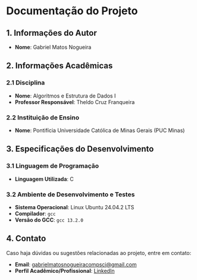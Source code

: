 # Documentação do Projeto

## 1. Informações do Autor
- **Nome**: Gabriel Matos Nogueira

## 2. Informações Acadêmicas

### 2.1 Disciplina
- **Nome**: Algoritmos e Estrutura de Dados I
- **Professor Responsável**: Theldo Cruz Franqueira

### 2.2 Instituição de Ensino
- **Nome**: Pontifícia Universidade Católica de Minas Gerais (PUC Minas)

## 3. Especificações do Desenvolvimento

### 3.1 Linguagem de Programação
- **Linguagem Utilizada**: C

### 3.2 Ambiente de Desenvolvimento e Testes
- **Sistema Operacional**: Linux Ubuntu 24.04.2 LTS
- **Compilador**: `gcc`
- **Versão do GCC**: `gcc 13.2.0`

## 4. Contato
Caso haja dúvidas ou sugestões relacionadas ao projeto, entre em contato:
- **Email**: [gabrielmatosnogueiracompsci@gmail.com](mailto:gabrielmatosnogueiracompsci@gmail.com)
- **Perfil Acadêmico/Profissional**: [LinkedIn](https://www.linkedin.com/in/gabriel-nogueira-145478323/)
